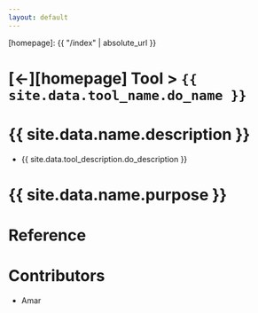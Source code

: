 ```yaml
---
layout: default
---
```



[//]: #(Reference)
[homepage]:   {{ "/index" | absolute_url }}

# [&larr;][homepage] Tool > `{{ site.data.tool_name.do_name }}`
# {{ site.data.name.description }}
- {{ site.data.tool_description.do_description }}

# {{ site.data.name.purpose }}

# Reference

# Contributors
- Amar